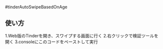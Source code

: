 #tinderAutoSwipeBasedOnAge


## 使い方

1.Web版のTinderを開き、スワイプする画面に行く
2.右クリックで検証ツールを開く
3.consoleにこのコードをペーストして実行

